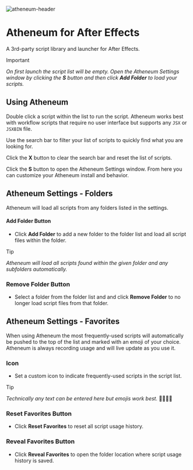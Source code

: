 ![atheneum-header](https://github.com/user-attachments/assets/f27638c0-29bc-4268-bdb2-5222f29b6047)

# Atheneum for After Effects

A 3rd-party script library and launcher for After Effects.

> [!IMPORTANT]
> *On first launch the script list will be empty. Open the Atheneum Settings window by clicking the **S** button and then click **Add Folder** to load your scripts.*

## Using Atheneum

Double click a script within the list to run the script. Atheneum works best with workflow scripts that require no user interface but supports any `JSX` or `JSXBIN` file.

Use the search bar to filter your list of scripts to quickly find what you are looking for.

Click the **X** button to clear the search bar and reset the list of scripts.

Click the **S** button to open the Atheneum Settings window. From here you can customize your Atheneum install and behavior.

## Atheneum Settings - Folders

Atheneum will load all scripts from any folders listed in the settings.

#### Add Folder Button

* Click **Add Folder** to add a new folder to the folder list and load all script files within the folder.

> [!TIP]
> *Atheneum will load all scripts found within the given folder and any subfolders automatically.*

### Remove Folder Button

* Select a folder from the folder list and and click **Remove Folder** to no longer load script files from that folder.

## Atheneum Settings - Favorites

When using Atheneum the most frequently-used scripts will automatically be pushed to the top of the list and marked with an emoji of your choice. Atheneum is always recording usage and will live update as you use it.
        
### Icon

* Set a custom icon to indicate frequently-used scripts in the script list.

> [!TIP]
> *Technically any text can be entered here but emojis work best.* 🎉✨🍑💜

### Reset Favorites Button

* Click **Reset Favorites** to reset all script usage history.

### Reveal Favorites Button

* Click **Reveal Favorites** to open the folder location where script usage history is saved.
